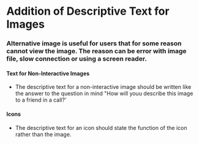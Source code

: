 # Addition of Descriptive Text for Images

### Alternative image is useful for users that for some reason cannot view the image. The reason can be error with image file, slow connection or using a screen reader.

#### Text for Non-Interactive Images
- The descriptive text for a non-interactive image should be written like the answer to the question in mind "How will youu describe this image to a friend in a call?'

#### Icons 
- The descriptive text for an icon should state the function of the icon rather than the image.




